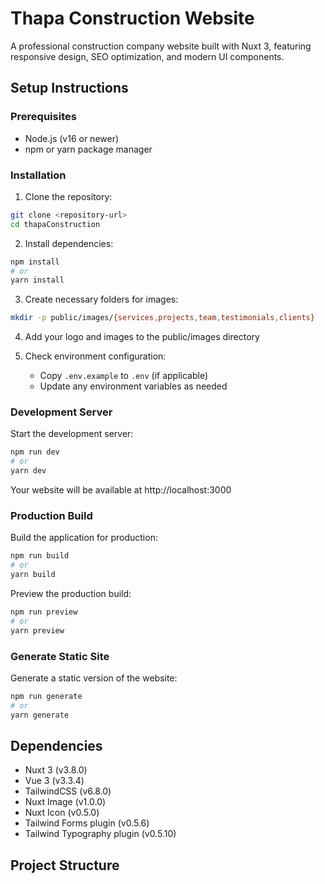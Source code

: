 # Thapa Construction Website

A professional construction company website built with Nuxt 3, featuring responsive design, SEO optimization, and modern UI components.

## Setup Instructions

### Prerequisites
- Node.js (v16 or newer)
- npm or yarn package manager

### Installation

1. Clone the repository:
```bash
git clone <repository-url>
cd thapaConstruction
```

2. Install dependencies:
```bash
npm install
# or
yarn install
```

3. Create necessary folders for images:
```bash
mkdir -p public/images/{services,projects,team,testimonials,clients}
```

4. Add your logo and images to the public/images directory

5. Check environment configuration:
   - Copy `.env.example` to `.env` (if applicable)
   - Update any environment variables as needed

### Development Server

Start the development server:
```bash
npm run dev
# or
yarn dev
```

Your website will be available at http://localhost:3000

### Production Build

Build the application for production:
```bash
npm run build
# or
yarn build
```

Preview the production build:
```bash
npm run preview
# or
yarn preview
```

### Generate Static Site

Generate a static version of the website:
```bash
npm run generate
# or
yarn generate
```

## Dependencies

- Nuxt 3 (v3.8.0)
- Vue 3 (v3.3.4)
- TailwindCSS (v6.8.0)
- Nuxt Image (v1.0.0)
- Nuxt Icon (v0.5.0)
- Tailwind Forms plugin (v0.5.6)
- Tailwind Typography plugin (v0.5.10)

## Project Structure
